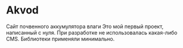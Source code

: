 Akvod
=====

Сайт почвенного аккумулятора влаги
Это мой первый проект, написанный с нуля. При разработке не использовалась какая-либо CMS. Библиотеки применяли минимально.
